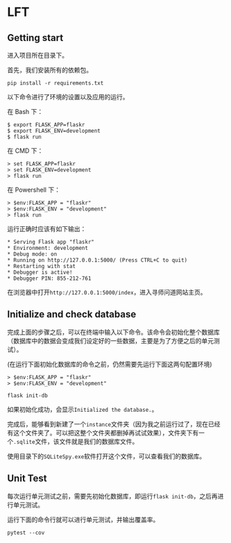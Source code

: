 # LFT
## Getting start
进入项目所在目录下。

首先，我们安装所有的依赖包。
```
pip install -r requirements.txt
```

以下命令进行了环境的设置以及应用的运行。

在 Bash 下：
```
$ export FLASK_APP=flaskr
$ export FLASK_ENV=development
$ flask run
```

在 CMD 下：
```
> set FLASK_APP=flaskr
> set FLASK_ENV=development
> flask run
```

在 Powershell 下：
```
> $env:FLASK_APP = "flaskr"
> $env:FLASK_ENV = "development"
> flask run
```

运行正确时应该有如下输出：
```
* Serving Flask app "flaskr"
* Environment: development
* Debug mode: on
* Running on http://127.0.0.1:5000/ (Press CTRL+C to quit)
* Restarting with stat
* Debugger is active!
* Debugger PIN: 855-212-761
```

在浏览器中打开`http://127.0.0.1:5000/index`，进入寻师问道网站主页。



## Initialize and check database

完成上面的步骤之后，可以在终端中输入以下命令。该命令会初始化整个数据库（数据库中的数据会变成我们设定好的一些数据，主要是为了方便之后的单元测试）。

(在运行下面初始化数据库的命令之前，仍然需要先运行下面这两句配置环境)
```
> $env:FLASK_APP = "flaskr"
> $env:FLASK_ENV = "development"
```

```
flask init-db
```
如果初始化成功，会显示`Initialized the database.`。

完成后，能够看到新建了一个`instance`文件夹（因为我之前运行过了，现在已经有这个文件夹了。可以把这整个文件夹都删掉再试试效果），文件夹下有一个`.sqlite`文件，该文件就是我们的数据库文件。

使用目录下的`SQLiteSpy.exe`软件打开这个文件，可以查看我们的数据库。



## Unit Test

每次运行单元测试之前，需要先初始化数据库，即运行`flask init-db`，之后再进行单元测试。

运行下面的命令行就可以进行单元测试，并输出覆盖率。

```
pytest --cov
```


